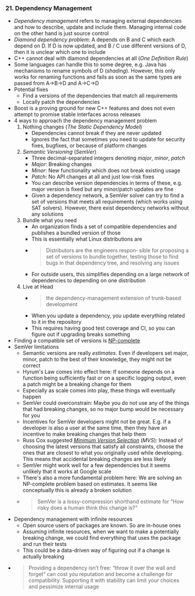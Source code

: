 ### 21. Dependency Management

- *Dependency management* refers to managing external dependencies and how to describe, update and include them. Managing internal code on the other hand is just source control
- *Diamond dependency problem*: A depends on B and C which each depend on D. If D is now updated, and B / C use different versions of D, then it is unclear which one to include
- C++ cannot deal with diamond dependencies at all (*One Definition Rule*)
- Some languages can handle this to some degree, e.g. Java has mechanisms to rename symbols of D (*shading*). However, this only works for renaming functions and fails as soon as the same types are passed from A->B->D and A->C->D
- Potential fixes
	- Find a versions of the dependencies that match all requirements
	- Locally patch the dependencies
- Boost is a proving ground for new C++ features and does not even attempt to promise stable interfaces across releases
- 4 ways to approach the dependency management problem
	1. Nothing changes (*The Static Dependency Model*)
		- Dependencies cannot break if they are never updated
		- Ignores the fact that sometimes you need to update for security fixes, bugfixes, or because of platform changes
	2. *Semantic Versioning* (*SemVer*)
		- Three decimal-separated integers denoting *major*, *minor*, *patch*
		- *Major*: Breaking changes
		- *Minor*: New functionality which does not break existing usage
		- *Patch*: No API changes at all and just low-risk fixes
		- You can describe version dependencies in terms of these, e.g. major version is fixed but any minor/patch updates are fine
		- Given a dependency network, a SemVer solver can try to find a set of versions that meets all requirements (which works using SAT solvers). However, there exist dependency networks without any solutions
	3. Bundle what you need
		- An organization finds a set of compatible dependencies and publishes a bundled version of those
		- This is essentially what Linux distributions are
		- > Distributors are the engineers respon‐ sible for proposing a set of versions to bundle together, testing those to find bugs in that dependency tree, and resolving any issues
		- For outside users, this simplifies depending on a large network of dependencies to depending on one distribution
	4. Live at Head
		- > the dependency-management extension of trunk-based development
		- When you update a dependency, you update everything related to it in the repository
		- This requires having good test coverage and CI, so you can figure out if upgrading breaks something
- Finding a compatible set of versions is [NP-complete](https://research.swtch.com/version-sat)
- SemVer limitations
	- Semantic versions are really *estimates*. Even if developers set major, minor, patch to the best of their knowledge, they might not be correct
	- Hyrum's Law comes into effect here: If someone depends on a function being sufficiently fast or on a specific logging output, even a patch might be a breaking change for them
	- Especially as scale comes into play, these things will eventually happen
	- SemVer could overconstrain: Maybe you do not use any of the things that had breaking changes, so no major bump would be necessary for you
	- Incentives for SemVer developers might not be great. E.g. if a developer is also a user at the same time, then they have an incentive to make breaking changes that help them
	- Russ Cox suggested *[Minimum Version Selection](https://research.swtch.com/vgo-mvs)* (*MVS*): Instead of choosing the latest versions that satisfy all constraints, choose the ones that are closest to what you originally used while developing. This means that accidental breaking changes are less likely
	- SemVer might work well for a few dependencies but it seems unlikely that it works at Google scale
	- There's also a more fundamental problem here: We are solving an NP-complete problem based on estimates. It seems like conceptually this is already a broken solution
  - > SemVer is a lossy-compression shorthand estimate for “How risky does a human think this change is?"
- Dependency management with infinite resources
	- Open source users of packages are known. So are in-house ones
	- Assuming infinite resources, when we want to make a potentially breaking change, we could find everything that uses the package and run their tests
	- This  could be a data-driven way of figuring out if a change is actually breaking
- > Providing a dependency isn’t free: “throw it over the wall and forget” can cost you reputation and become a challenge for compatibility. Supporting it with stability can limit your choices and pessimize internal usage
